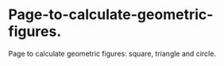 # Page-to-calculate-geometric-figures.

Page to calculate geometric figures: square, triangle and circle.
